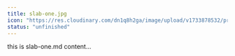 ```yaml
---
title: slab-one.jpg
icon: "https://res.cloudinary.com/dn1q8h2ga/image/upload/v1733878532/proportional.design-3.0/sample_2x_xsaylz.webp"
status: "unfinished"
---
```


this is slab-one.md content...

